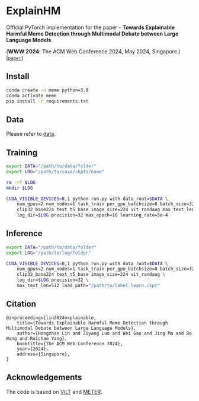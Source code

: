 # ExplainHM
Official PyTorch implementation for the paper - **Towards Explainable Harmful Meme Detection through Multimodal Debate between Large Language Models**.

(**WWW 2024**: The ACM Web Conference 2024, May 2024, Singapore.) [[`paper`](https://arxiv.org/pdf/2401.13298.pdf)]


## Install

```bash
conda create -n meme python=3.8
conda activate meme
pip install -r requirements.txt
```

## Data

Please refer to [data](https://github.com/HKBUNLP/ExplainHM-WWW2024/data).

## Training
```bash
export DATA="/path/to/data/folder"
export LOG="/path/to/save/ckpts/name"

rm -rf $LOG
mkdir $LOG

CUDA_VISIBLE_DEVICES=0,1 python run.py with data_root=$DATA \
    num_gpus=2 num_nodes=1 task_train per_gpu_batchsize=8 batch_size=32 \
    clip32_base224 text_t5_base image_size=224 vit_randaug max_text_len=512 \
    log_dir=$LOG precision=32 max_epoch=10 learning_rate=5e-4
```

## Inference

```bash
export DATA="/path/to/data/folder"
export LOG="/path/to/log/folder"

CUDA_VISIBLE_DEVICES=0,1 python run.py with data_root=$DATA \
    num_gpus=2 num_nodes=1 task_train per_gpu_batchsize=8 batch_size=32 test_only=True \
    clip32_base224 text_t5_base image_size=224 vit_randaug \
    log_dir=$LOG precision=32 \
    max_text_len=512 load_path="/path/to/label_learn.ckpt"
```

## Citation

```
@inproceedings{lin2024explainable,
    title={Towards Explainable Harmful Meme Detection through Multimodal Debate between Large Language Models},
    author={Hongzhan Lin and Ziyang Luo and Wei Gao and Jing Ma and Bo Wang and Ruichao Yang},
    booktitle={The ACM Web Conference 2024},
    year={2024},
    address={Singapore},
}
```

## Acknowledgements

The code is based on [ViLT](https://github.com/dandelin/ViLT) and [METER](https://github.com/zdou0830/METER/tree/main).

